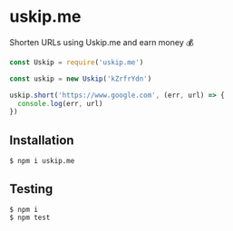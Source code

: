 # uskip.me

Shorten URLs using Uskip.me and earn money :moneybag:

```js
const Uskip = require('uskip.me')

const uskip = new Uskip('kZrfrYdn')

uskip.short('https://www.google.com', (err, url) => {
  console.log(err, url)
})
```

## Installation

```
$ npm i uskip.me
```

## Testing

```
$ npm i
$ npm test
```

